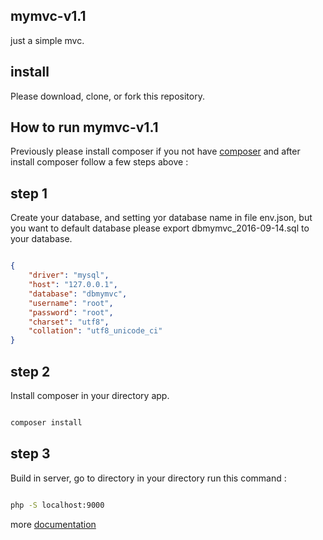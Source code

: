 ## mymvc-v1.1

just a simple mvc.

## install

Please download, clone, or fork this repository.

## How to run mymvc-v1.1

Previously please install composer if you not have [composer](https://getcomposer.org/) and after install composer follow a few steps above :

## step 1

Create your database, and setting yor database name in file env.json, but you want to default database please export dbmymvc_2016-09-14.sql to your database.

```json

{
	"driver": "mysql",
	"host": "127.0.0.1",
	"database": "dbmymvc",
	"username": "root",
	"password": "root",
	"charset": "utf8",
	"collation": "utf8_unicode_ci"
}

```
## step 2

Install composer in your directory app.

```bash

composer install

```

## step 3

Build in server, go to directory in your directory run this command :

```bash

php -S localhost:9000

```

more [documentation](https://github.com/adiatma/mymvc-v1.1/blob/master/DOCUMENTATION.md)

